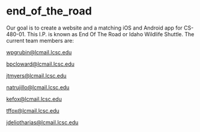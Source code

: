 # end_of_the_road
Our goal is to create a website and a matching iOS and Android app for CS-480-01. This I.P. is known as End Of The Road or Idaho Wildlife Shuttle. The current team members are:

wpgrubin@lcmail.lcsc.edu

bpcloward@lcmail.lcsc.edu

jtmyers@lcmail.lcsc.edu

natrujillo@lcmail.lcsc.edu

kefox@lcmail.lcsc.edu

tffox@lcmail.lcsc.edu

jdeliotharias@lcmail.lcsc.edu
